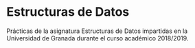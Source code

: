 # Estructuras de Datos
Prácticas de la asignatura Estructuras de Datos impartidas en la Universidad de Granada durante el curso académico 2018/2019.
